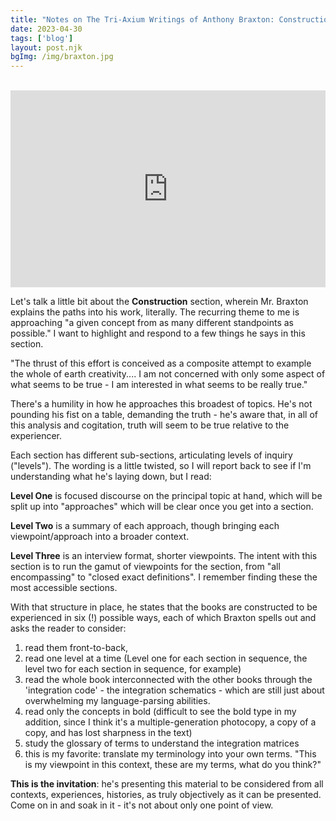 ```yaml
---
title: "Notes on The Tri-Axium Writings of Anthony Braxton: Construction and The Invitation"
date: 2023-04-30
tags: ['blog']
layout: post.njk
bgImg: /img/braxton.jpg
---
```

<br/>
<iframe width="100%" height="315" src="https://www.youtube.com/embed/dMOcv4msOKo" title="YouTube video player" frameborder="0" allow="accelerometer; autoplay; clipboard-write; encrypted-media; gyroscope; picture-in-picture; web-share" allowfullscreen></iframe>
<br/>

Let's talk a little bit about the **Construction** section, wherein Mr. Braxton explains the paths into his work, literally. The recurring theme to me is approaching "a given concept from as many different standpoints as possible." I want to highlight and respond to a few things he says in this section.

"The thrust of this effort is conceived as a composite attempt to example the whole of earth creativity.... I am not concerned with only some aspect of what seems to be true - I am interested in what seems to be really true." 

There's a humility in how he approaches this broadest of topics. He's not pounding his fist on a table, demanding the truth - he's aware that, in all of this analysis and cogitation, truth will seem to be true relative to the experiencer.

Each section has different sub-sections, articulating levels of inquiry ("levels"). The wording is a little twisted, so I will report back to see if I'm understanding what he's laying down, but I read:

**Level One** is focused discourse on the principal topic at hand, which will be split up into "approaches" which will be clear once you get into a section.

**Level Two** is a summary of each approach, though bringing each viewpoint/approach into a broader context.

**Level Three** is an interview format, shorter viewpoints. The intent with this section is to run the gamut of viewpoints for the section, from "all encompassing" to "closed exact definitions". I remember finding these the most accessible sections.

With that structure in place, he states that the books are constructed to be experienced in six (!) possible ways, each of which Braxton spells out and asks the reader to consider: 
1. read them front-to-back,
2. read one level at a time (Level one for each section in sequence, the level two for each section in sequence, for example)
3. read the whole book interconnected with the other books through the 'integration code' - the integration schematics - which are still just about overwhelming my language-parsing abilities.
4. read only the concepts in bold (difficult to see the bold type in my addition, since I think it's a multiple-generation photocopy, a copy of a copy, and has lost sharpness in the text)
5. study the glossary of terms to understand the integration matrices 
6. this is my favorite: translate my terminology into your own terms. "This is my viewpoint in this context, these are my terms, what do you think?"

**This is the invitation**: he's presenting this material to be considered from all contexts, experiences, histories, as truly objectively as it can be presented. Come on in and soak in it - it's not about only one point of view.





